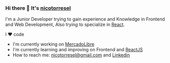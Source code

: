 ### Hi there 👋 It's [nicotorresel](https://www.linkedin.com/nicotorresel/)

I'm a Junior Developer trying to gain experience and Knowledge in Frontend and Web Development, Also trying to specialize in [React](https://reactjs.org/).

I :heart: code


- I'm currently working on [MercadoLibre](https://www.mercadolibre.com)
- I'm currently learning and improving on Frontend and [ReactJS](https://reactjs.org/)
- How to reach me: nicotorresel@gmail.com and [Linkedin](https://www.linkedin.com/in/nicotorresel/) 

